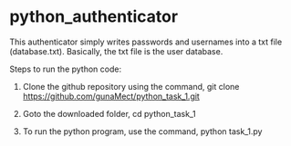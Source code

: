 # python_authenticator

This authenticator simply writes passwords and usernames into a txt file (database.txt). Basically, the txt file is the user database.

Steps to run the python code:
1. Clone the github repository using the command, git clone https://github.com/gunaMect/python_task_1.git

2. Goto the downloaded folder, cd python_task_1

3. To run the python program, use the command, python task_1.py
